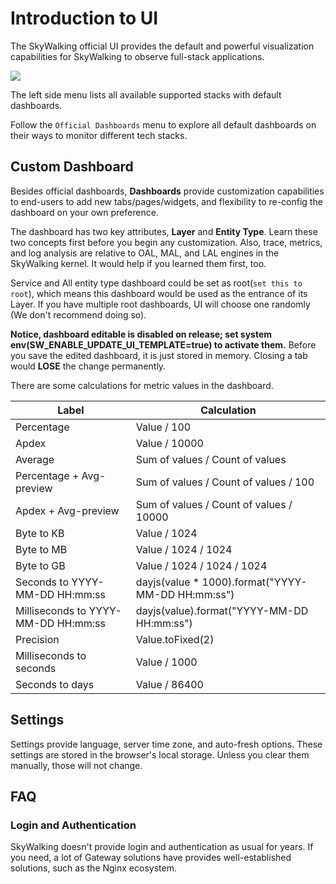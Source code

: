 # Introduction to UI

The SkyWalking official UI provides the default and powerful visualization capabilities for SkyWalking to observe full-stack applications.

<img src="https://skywalking.apache.org/ui-doc/9.0.0/home.png"/>

The left side menu lists all available supported stacks with default dashboards.

Follow the `Official Dashboards` menu to explore all default dashboards on their ways to monitor different tech stacks.

## Custom Dashboard

Besides official dashboards, **Dashboards** provide customization capabilities to end-users to add new tabs/pages/widgets, and
flexibility to re-config the dashboard on your own preference.

The dashboard has two key attributes, **Layer** and **Entity Type**. Learn these two concepts first before you begin any
customization. Also, trace, metrics, and log analysis are relative to OAL, MAL, and LAL engines in the SkyWalking kernel. It would help if you
learned them first, too.

Service and All entity type dashboard could be set as root(`set this to root`), which means this dashboard would be used
as the entrance of its Layer. If you have multiple root dashboards, UI will choose one randomly (We don't recommend doing
so).

**Notice, dashboard editable is disabled on release; set system env(**SW_ENABLE_UPDATE_UI_TEMPLATE=true**) to activate
them.** Before you save the edited dashboard, it is just stored in memory. Closing a tab would **LOSE** the change permanently.

There are some calculations for metric values in the dashboard.

|Label|Calculation|
|----|----|
|Percentage|Value / 100|
|Apdex|Value / 10000|
|Average|Sum of values / Count of values|
|Percentage + Avg-preview|Sum of values / Count of values / 100|
|Apdex + Avg-preview|Sum of values / Count of values / 10000|
|Byte to KB|Value / 1024|
|Byte to MB|Value / 1024 / 1024|
|Byte to GB|Value / 1024 / 1024 / 1024|
|Seconds to YYYY-MM-DD HH:mm:ss|dayjs(value * 1000).format("YYYY-MM-DD HH:mm:ss")|
|Milliseconds to YYYY-MM-DD HH:mm:ss|dayjs(value).format("YYYY-MM-DD HH:mm:ss")|
|Precision|Value.toFixed(2)|
|Milliseconds to seconds|Value / 1000|
|Seconds to days|Value / 86400|

## Settings

Settings provide language, server time zone, and auto-fresh options. These settings are stored in the browser's local storage. Unless you clear them manually, those will not change. 

## FAQ

### Login and Authentication

SkyWalking doesn't provide login and authentication as usual for years. If you need, a lot of Gateway solutions have
provides well-established solutions, such as the Nginx ecosystem.
